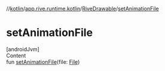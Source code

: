 //[kotlin](../../../index.md)/[app.rive.runtime.kotlin](../index.md)/[RiveDrawable](index.md)/[setAnimationFile](set-animation-file.md)



# setAnimationFile  
[androidJvm]  
Content  
fun [setAnimationFile](set-animation-file.md)(file: [File](../-file/index.md))  



